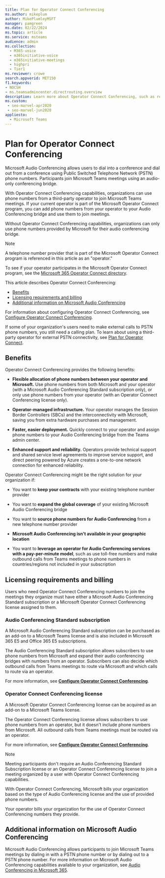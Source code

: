 ```yaml
---
title: Plan for Operator Connect Conferencing
ms.author: mikeplum
author: MikePlumleyMSFT
manager: pamgreen
ms.date: 02/22/2024
ms.topic: article
ms.service: msteams
audience: admin
ms.collection: 
  - M365-voice
  - m365initiative-voice
  - m365initiative-meetings
  - highpri
  - Tier1
ms.reviewer: crowe
search.appverid: MET150
f1.keywords:
- NOCSH
- ms.teamsadmincenter.directrouting.overview
description: Learn more about Operator Connect Conferencing, such as requirements and planning for deployment.
ms.custom: 
 - seo-marvel-apr2020
 - seo-marvel-jun2020
appliesto: 
  - Microsoft Teams
---
```


# Plan for Operator Connect Conferencing

Microsoft Audio Conferencing allows users to dial into a conference and dial out from a conference using Public Switched Telephone Network (PSTN) phone numbers. Participants join Microsoft Teams meetings using an audio-only conferencing bridge.

With Operator Connect Conferencing capabilities, organizations can use phone numbers from a third-party operator to join Microsoft Teams meetings. If your current operator is part of the Microsoft Operator Connect program, you can add phone numbers from your operator to your Audio Conferencing bridge and use them to join meetings.

Without Operator Connect Conferencing capabilities, organizations can only use phone numbers provided by Microsoft for their audio conferencing bridge.

>[!NOTE]
>A telephone number provider that is part of the Microsoft Operator Connect program is referenced in this article as an "operator."
>
>To see if your operator participates in the Microsoft Operator Connect program, see the [Microsoft 365 Operator Connect directory](https://cloudpartners.transform.microsoft.com/practices/microsoft-365-for-operators/directory).

This article describes Operator Connect Conferencing:

- [Benefits](#benefits)
- [Licensing requirements and billing](#licensing-requirements-and-billing)
- [Additional information on Microsoft Audio Conferencing](#additional-information-on-microsoft-audio-conferencing)

For information about configuring Operator Connect Conferencing, see [Configure Operator Connect Conferencing](operator-connect-conferencing-configure.md).

If some of your organization's users need to make external calls to PSTN phone numbers, you still need a calling plan. To learn about using a third-party operator for external PSTN connectivity, see [Plan for Operator Connect](operator-connect-plan.md).

## Benefits

Operator Connect Conferencing provides the following benefits:

- **Flexible allocation of phone numbers between your operator and Microsoft.** Use phone numbers from both Microsoft and your operator (with a Microsoft Audio Conferencing Standard subscription only), or only use phone numbers from your operator (with an Operator Connect Conferencing license only).

- **Operator-managed infrastructure.** Your operator manages the Session Border Controllers (SBCs) and the interconnectivity with Microsoft, saving you from extra hardware purchases and management.

- **Faster, easier deployment.** Quickly connect to your operator and assign phone numbers to your Audio Conferencing bridge from the Teams admin center.

- **Enhanced support and reliability.** Operators provide technical support and shared service level agreements to improve service support, and direct peering powered by Azure creates a one-to-one network connection for enhanced reliability.

Operator Connect Conferencing might be the right solution for your organization if:

- You want to **keep your contracts** with your existing telephone number provider

- You want to **expand the global coverage** of your existing Microsoft Audio Conferencing bridge

- You want to **source phone numbers for Audio Conferencing** from a new telephone number provider

- **Microsoft Audio Conferencing isn't available in your geographic location**

- You want to **leverage an operator for Audio Conferencing services with a pay-per-minute model**, such as use toll-free numbers and make outbound calls from Teams meetings to phone numbers in countries/regions not included in your subscription

## Licensing requirements and billing

Users who need Operator Connect Conferencing numbers to join the meetings they organize must have either a Microsoft Audio Conferencing Standard subscription or a Microsoft Operator Connect Conferencing license assigned to them.

### Audio Conferencing Standard subscription

A Microsoft Audio Conferencing Standard subscription can be purchased as an add-on to a Microsoft Teams license and is also included in Microsoft 365 E5 and Office 365 E5 subscriptions.

The Audio Conferencing Standard subscription allows subscribers to use phone numbers from Microsoft and expand their audio conferencing bridges with numbers from an operator. Subscribers can also decide which outbound calls from Teams meetings to route via Microsoft and which calls to route via an operator.

For more information, see [**Configure Operator Connect Conferencing**](operator-connect-conferencing-configure.md).

### Operator Connect Conferencing license

A Microsoft Operator Connect Conferencing license can be acquired as an add-on to a Microsoft Teams license.

The Operator Connect Conferencing license allows subscribers to use phone numbers from an operator, but it doesn't include phone numbers from Microsoft. All outbound calls from Teams meetings must be routed via an operator.

For more information, see [**Configure Operator Connect Conferencing**](operator-connect-conferencing-configure.md).

>[!Note]
>Meeting participants don't require an Audio Conferencing Standard Subscription license or an Operator Connect Conferencing license to join a meeting organized by a user with Operator Connect Conferencing capabilities.

With Operator Connect Conferencing, Microsoft bills your organization based on the type of Audio Conferencing license and the use of provided phone numbers.

Your operator bills your organization for the use of Operator Connect Conferencing numbers they provide.

## Additional information on Microsoft Audio Conferencing

Microsoft Audio Conferencing allows participants to join Microsoft Teams meetings by dialing in with a PSTN phone number or by dialing out to a PSTN phone number. For more information on Microsoft Audio Conferencing capabilities available to your organization, see [Audio Conferencing in Microsoft 365](audio-conferencing-in-office-365.md).
